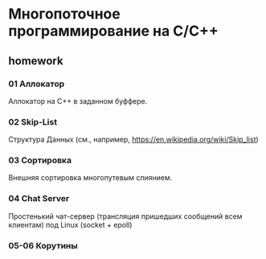 # Многопоточное программирование на C/C++

## homework

### 01 Аллокатор
Аллокатор на С++ в заданном буффере. 

### 02 Skip-List
Структура Данных (см., например, https://en.wikipedia.org/wiki/Skip_list)

### 03 Сортировка
Внешняя сортировка многопутевым слиянием.

### 04 Chat Server
Простенький чат-сервер (трансляция пришедших сообщений всем клиентам) под Linux (socket + epoll)

### 05-06 Корутины
